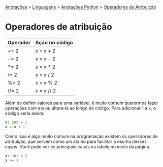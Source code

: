 <link rel="stylesheet" type="text/css" href="../../CSS/dark-theme.css">

[Anotações](../../) > [Linguagens](../Index.md) > [Anotações Python](./Index.md) > [Operadores de Atribuição](./OperadoresAtribuicao.md)

# Operadores de atribuição

| Operador | Ação no código |
|---|---|
| += 2 | x = x + 2 |
| -= 2 | x = x - 2 |
| *= 2 | x = x * 2 |
| /= 2 | x = x / 2 |
| %= 2 | x = x % 2 |
| //= 2 | x = x // 2 |

Além de definir valores para uma variável, é muito comum querermos fazer operações com ele ou altera-la ao longo do código. Para adicionar 1 a x, o código seria assim:

```python
x: int = 1
x = x + 1
```

Como isso é algo muito comum na programação existem os operadores de atribuição, que servem como um atalho para facilitar a escrita desses casos. Você pode ver os principais casos na tabela no início da página.

```python
x: int = 1
x += 1
```